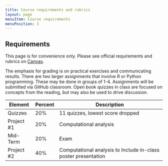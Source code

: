 ```yaml
---
title: Course requirements and rubrics
layout: page
menuItem: Course requirements
menuPosition: 3
---
```


## Requirements

This page is for convenience only. Please see official requirements and rubrics on [Canvas](https://georgetown.instructure.com).

The emphasis for grading is on practical exercises and communicating results. There are two larger assignments that involve R or Python programming. These may be done in groups of 1-4. Assignments will be submitted via GitHub classroom. Open book quizzes in class are focused on concepts from the reading, but may also be used to drive discussion.

| Element | Percent | Description |
| --- | --- | --- |
| Quizzes |	20%	| 11 quizzes, lowest score dropped |
| Project #1 | 20% | Computational analysis |
| Mid-Term	| 20% | Exam |
| Project #2 | 40% | Computational analysis to Include in-class poster presentation |
